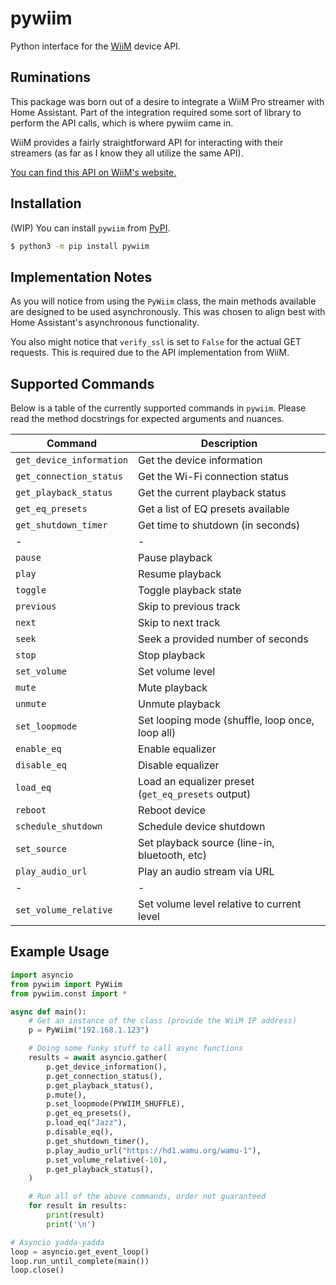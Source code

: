 # pywiim

Python interface for the [WiiM](https://www.wiimhome.com/) device API.

## Ruminations

This package was born out of a desire to integrate a WiiM Pro streamer with 
Home Assistant. Part of the integration required some sort of library to 
perform the API calls, which is where pywiim came in.

WiiM provides a fairly straightforward API for interacting with their 
streamers (as far as I know they all utilize the same API).

[You can find this API on WiiM's website.](https://www.wiimhome.com/pdf/HTTP%20API%20for%20WiiM%20Mini.pdf)

## Installation

(WIP) You can install `pywiim` from [PyPI](https://pypi.org/).

```bash
$ python3 -m pip install pywiim
```

## Implementation Notes

As you will notice from using the `PyWiim` class, the main methods available are
designed to be used asynchronously. This was chosen to align best with Home 
Assistant's asynchronous functionality.

You also might notice that `verify_ssl` is set to `False` for the actual GET 
requests. This is required due to the API implementation from WiiM.

## Supported Commands

Below is a table of the currently supported commands in `pywiim`. Please read 
the method docstrings for expected arguments and nuances.

| Command | Description |
| --- | --- |
| `get_device_information` | Get the device information |
| `get_connection_status` | Get the Wi-Fi connection status |
| `get_playback_status` | Get the current playback status |
| `get_eq_presets` | Get a list of EQ presets available |
| `get_shutdown_timer` | Get time to shutdown (in seconds) |
| - | - |
| `pause` | Pause playback |
| `play` | Resume playback |
| `toggle` | Toggle playback state |
| `previous` | Skip to previous track |
| `next` | Skip to next track |
| `seek` | Seek a provided number of seconds |
| `stop` | Stop playback |
| `set_volume` | Set volume level |
| `mute` | Mute playback |
| `unmute` | Unmute playback |
| `set_loopmode` | Set looping mode (shuffle, loop once, loop all) |
| `enable_eq` | Enable equalizer |
| `disable_eq` | Disable equalizer |
| `load_eq` | Load an equalizer preset (`get_eq_presets` output) |
| `reboot` | Reboot device |
| `schedule_shutdown` | Schedule device shutdown |
| `set_source` | Set playback source (line-in, bluetooth, etc) |
| `play_audio_url` | Play an audio stream via URL |
| - | - |
| `set_volume_relative` | Set volume level relative to current level |

## Example Usage

```python
import asyncio
from pywiim import PyWiim
from pywiim.const import *

async def main():
    # Get an instance of the class (provide the WiiM IP address)
    p = PyWiim("192.168.1.123")

    # Doing some funky stuff to call async functions
    results = await asyncio.gather(
        p.get_device_information(),
        p.get_connection_status(),
        p.get_playback_status(),
        p.mute(),
        p.set_loopmode(PYWIIM_SHUFFLE),
        p.get_eq_presets(),
        p.load_eq("Jazz"),
        p.disable_eq(),
        p.get_shutdown_timer(),
        p.play_audio_url("https://hd1.wamu.org/wamu-1"),
        p.set_volume_relative(-10),
        p.get_playback_status(),
    )

    # Run all of the above commands, order not guaranteed
    for result in results:
        print(result)
        print('\n')

# Asyncio yadda-yadda
loop = asyncio.get_event_loop()
loop.run_until_complete(main())
loop.close()
```
